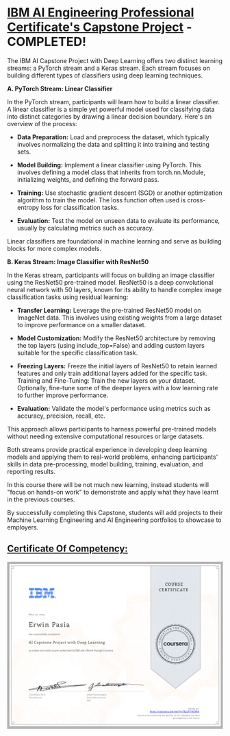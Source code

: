 # [IBM AI Engineering Professional Certificate's Capstone Project](https://www.coursera.org/account/accomplishments/verify/7822PTJ9X9KH) - COMPLETED!
The IBM AI Capstone Project with Deep Learning offers two distinct learning streams: a PyTorch stream and a Keras stream. Each stream focuses on building different types of classifiers using deep learning techniques.

**A. PyTorch Stream: Linear Classifier**

In the PyTorch stream, participants will learn how to build a linear classifier. A linear classifier is a simple yet powerful model used for classifying data into distinct categories by drawing a linear decision boundary. Here's an overview of the process:

- **Data Preparation:** Load and preprocess the dataset, which typically involves normalizing the data and splitting it into training and testing sets.

- **Model Building:** Implement a linear classifier using PyTorch. This involves defining a model class that inherits from torch.nn.Module, initializing weights, and defining the forward pass.

- **Training:** Use stochastic gradient descent (SGD) or another optimization algorithm to train the model. The loss function often used is cross-entropy loss for classification tasks.

- **Evaluation:** Test the model on unseen data to evaluate its performance, usually by calculating metrics such as accuracy.

Linear classifiers are foundational in machine learning and serve as building blocks for more complex models.

**B. Keras Stream: Image Classifier with ResNet50**

In the Keras stream, participants will focus on building an image classifier using the ResNet50 pre-trained model. ResNet50 is a deep convolutional neural network with 50 layers, known for its ability to handle complex image classification tasks using residual learning:

- **Transfer Learning:** Leverage the pre-trained ResNet50 model on ImageNet data. This involves using existing weights from a large dataset to improve performance on a smaller dataset.

- **Model Customization:** Modify the ResNet50 architecture by removing the top layers (using include_top=False) and adding custom layers suitable for the specific classification task.

- **Freezing Layers:** Freeze the initial layers of ResNet50 to retain learned features and only train additional layers added for the specific task.
Training and Fine-Tuning: Train the new layers on your dataset. Optionally, fine-tune some of the deeper layers with a low learning rate to further improve performance.

- **Evaluation:** Validate the model's performance using metrics such as accuracy, precision, recall, etc.

This approach allows participants to harness powerful pre-trained models without needing extensive computational resources or large datasets.

Both streams provide practical experience in developing deep learning models and applying them to real-world problems, enhancing participants' skills in data pre-processing, model building, training, evaluation, and reporting results.

In this course there will be not much new learning, instead students will "focus on hands-on work" to demonstrate and apply what they have learnt in the previous courses.

By successfully completing this Capstone, students will add projects to their Machine Learning Engineering and AI Engineering portfolios to showcase to employers.

## [Certificate Of Competency:](https://www.coursera.org/account/accomplishments/verify/7822PTJ9X9KH)

<p style="text-align:center">
    <a href="https://www.coursera.org/account/accomplishments/verify/7822PTJ9X9KH" target="_blank">
    <img src="images/AI_CP_DL.png" alt="IBM Data Science Professional Certificate"  />
    </a>
</p>
